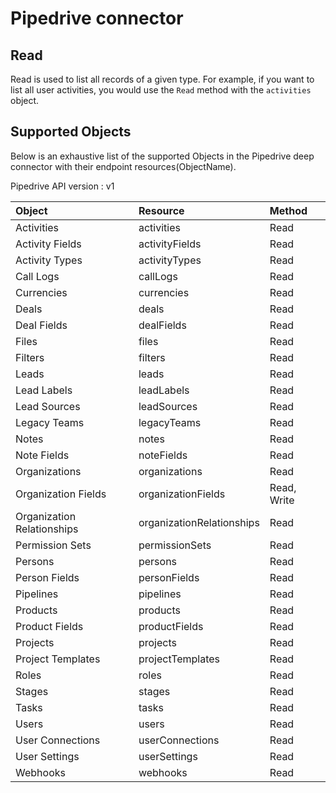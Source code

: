 # Pipedrive connector


## Read
Read is used to list all records of a given type. For example, if you want to list all user activities, you would use the `Read` method with the `activities` object.

## Supported Objects 
Below is an exhaustive list of the supported Objects in the Pipedrive deep connector with their endpoint resources(ObjectName).

Pipedrive API version : v1

| Object | Resource | Method |
| :-------- | :------- | :-------- |
| Activities | activities | Read |
| Activity Fields | activityFields | Read |
| Activity Types | activityTypes | Read |
| Call Logs | callLogs | Read |
| Currencies | currencies| Read |
| Deals | deals | Read |
| Deal Fields | dealFields| Read |
| Files | files | Read |
| Filters | filters | Read |
| Leads | leads| Read |
| Lead Labels | leadLabels | Read |
| Lead Sources | leadSources | Read |
| Legacy Teams | legacyTeams | Read |
| Notes | notes | Read |
| Note Fields | noteFields | Read |
| Organizations | organizations | Read |
| Organization Fields | organizationFields | Read, Write |
| Organization Relationships | organizationRelationships | Read |
| Permission Sets | permissionSets | Read |
| Persons |  persons | Read |
| Person Fields | personFields | Read |
| Pipelines  | pipelines | Read |
| Products | products | Read |
| Product Fields | productFields | Read |
| Projects | projects | Read |
| Project Templates | projectTemplates | Read |
| Roles | roles | Read | 
| Stages | stages | Read |
| Tasks | tasks | Read |
| Users | users | Read |
| User Connections | userConnections | Read |
| User Settings | userSettings | Read |
| Webhooks | webhooks | Read |
